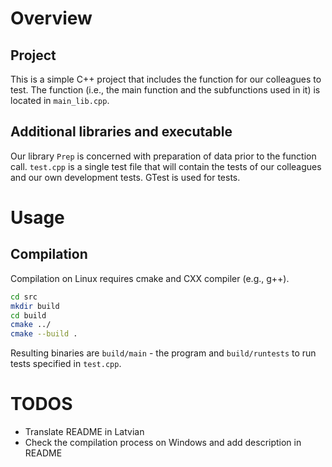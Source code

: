 # Overview

## Project

This is a simple C++ project that includes the function for our colleagues to
test. The function (i.e., the main function and the subfunctions used in it) is
located in ``main_lib.cpp``.

## Additional libraries and executable

Our library ``Prep`` is concerned with preparation of data prior to the function
call. ``test.cpp`` is a single test file that will contain the tests of our colleagues
and our own development tests. GTest is used for tests.

# Usage

## Compilation

Compilation on Linux requires cmake and CXX compiler (e.g., g++). 

```bash
cd src
mkdir build
cd build
cmake ../
cmake --build .
```

Resulting binaries are ``build/main`` - the program and ``build/runtests`` to
run tests specified in ``test.cpp``.

# TODOS

- Translate README in Latvian
- Check the compilation process on Windows and add description in README
